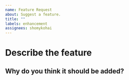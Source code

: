 ```yaml
---
name: Feature Request
about: Suggest a feature.
title: ""
labels: enhancement
assignees: shomykohai
---
```


# Describe the feature
<!-- How should this feature work? 

- Please provide a well structured description

Also make sure that the feature is
not too specific for the general and extensible
design of the addon

e.g Don't ask for specific compatibility with another
addon.

 --> 

## Why do you think it should be added?

<!-- Why you want this feature? 

- What are the advantages ?

-->